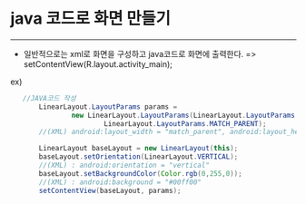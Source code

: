 # java 코드로 화면 만들기 

---

 - 일반적으로는 xml로 화면을 구성하고 java코드로 화면에 출력한다. 
   => setContentView(R.layout.activity_main);
   
   
 ex) 
 ```java
    //JAVA코드 작성
        LinearLayout.LayoutParams params =
                new LinearLayout.LayoutParams(LinearLayout.LayoutParams.MATCH_PARENT,
                        LinearLayout.LayoutParams.MATCH_PARENT);
        //(XML) android:layout_width = "match_parent", android:layout_height = "match_parent"

        LinearLayout baseLayout = new LinearLayout(this);
        baseLayout.setOrientation(LinearLayout.VERTICAL);
        //(XML) : android:orientation = "vertical"
        baseLayout.setBackgroundColor(Color.rgb(0,255,0));
        //(XML) : android:background = "#00ff00"
        setContentView(baseLayout, params);
 ```
 
